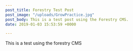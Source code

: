 ```yaml
---
post_title: Forestry Test Post
post_image: "/uploads/GrowPractice.jpg"
post_body: This is a test post using the Forestry CMS.
date: 2019-01-03 15:53:59 +0000

---
```

This is a test using the forestry CMS